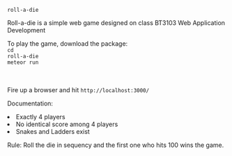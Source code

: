 <code>roll-a-die</code>

<p>Roll-a-die is a simple web game designed on class BT3103 Web Application Development</p>

To play the game, download the package:<br>
<code>cd roll-a-die</code><br>
<code>meteor run</code>

<br>
<br>
Fire up a browser and hit <code>http://localhost:3000/</code>

<br>

Documentation: 
<li>Exactly 4 players</li>
<li>No identical score among 4 players</li>
<li>Snakes and Ladders exist</li>

Rule: 
Roll the die in sequency and the first one who hits 100 wins the game.